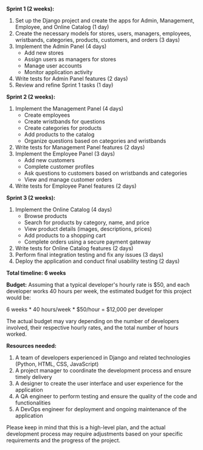 
**Sprint 1 (2 weeks):**

1. Set up the Django project and create the apps for Admin, Management, Employee, and Online Catalog (1 day)
2. Create the necessary models for stores, users, managers, employees, wristbands, categories, products, customers, and orders (3 days)
3. Implement the Admin Panel (4 days)
   - Add new stores
   - Assign users as managers for stores
   - Manage user accounts
   - Monitor application activity
4. Write tests for Admin Panel features (2 days)
5. Review and refine Sprint 1 tasks (1 day)

**Sprint 2 (2 weeks):**

1. Implement the Management Panel (4 days)
   - Create employees
   - Create wristbands for questions
   - Create categories for products
   - Add products to the catalog
   - Organize questions based on categories and wristbands
2. Write tests for Management Panel features (2 days)
3. Implement the Employee Panel (3 days)
   - Add new customers
   - Complete customer profiles
   - Ask questions to customers based on wristbands and categories
   - View and manage customer orders
4. Write tests for Employee Panel features (2 days)

**Sprint 3 (2 weeks):**

1. Implement the Online Catalog (4 days)
   - Browse products
   - Search for products by category, name, and price
   - View product details (images, descriptions, prices)
   - Add products to a shopping cart
   - Complete orders using a secure payment gateway
2. Write tests for Online Catalog features (2 days)
3. Perform final integration testing and fix any issues (3 days)
4. Deploy the application and conduct final usability testing (2 days)

**Total timeline: 6 weeks**

**Budget:**
Assuming that a typical developer's hourly rate is $50, and each developer works 40 hours per week, the estimated budget for this project would be:

6 weeks * 40 hours/week * $50/hour = $12,000 per developer

The actual budget may vary depending on the number of developers involved, their respective hourly rates, and the total number of hours worked.

**Resources needed:**

1. A team of developers experienced in Django and related technologies (Python, HTML, CSS, JavaScript)
2. A project manager to coordinate the development process and ensure timely delivery
3. A designer to create the user interface and user experience for the application
4. A QA engineer to perform testing and ensure the quality of the code and functionalities
5. A DevOps engineer for deployment and ongoing maintenance of the application

Please keep in mind that this is a high-level plan, and the actual development process may require adjustments based on your specific requirements and the progress of the project.

